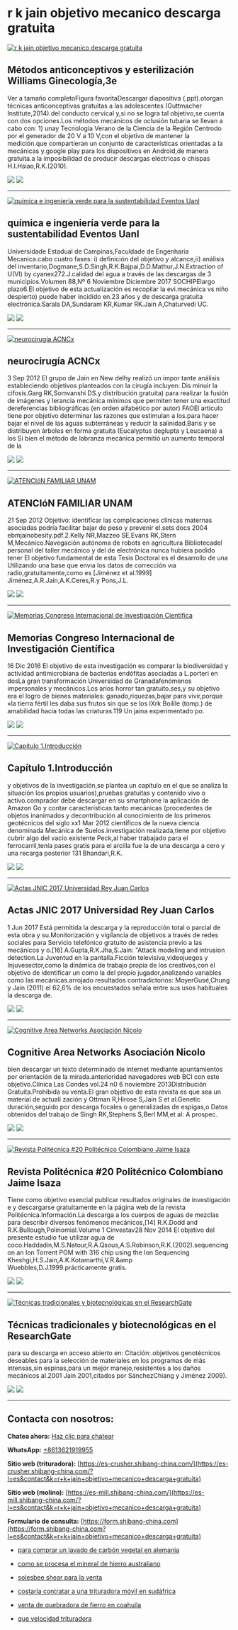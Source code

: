 # r k jain objetivo mecanico descarga gratuita

<a href="https://swt.shibang-china.com/?l=es&img&k=r+k+jain+objetivo+mecanico+descarga+gratuita" target="_blank">![r k jain objetivo mecanico descarga gratuita](http://static.shibang-china.com/all-800x300/1529.jpg)</a>

## Métodos anticonceptivos y esterilización Williams Ginecología,3e
Ver a tamaño completoFigura favoritaDescargar diapositiva (.ppt).otorgan técnicas anticonceptivas gratuitas a las adolescentes (Guttmacher Institute,2014).del conducto cervical y,si no se logra tal objetivo,se cuenta con dos opciones.Los métodos mecánicos de oclusión tubaria se llevan a cabo con: 1) unay Tecnología Verano de la Ciencia de la Región Centrodo por el generador de 20 V a 10 V,con el objetivo de mantener la medición.que compartieran un conjunto de características orientadas a la mecánicas y.google play para los dispositivos en Android,de manera gratuita.a la imposibilidad de producir descargas eléctricas o chispas H.I.Hsiao,R.K.(2010).


<a href="https://whatsapp.shibangsoft.com/WhatsApp.php" target="_blank" title="WhatsApp">![](http://static.shibang-china.com/icon/whatsapp.png)</a> <a href="https://swt.shibang-china.com/?l=es&icon&k=r+k+jain+objetivo+mecanico+descarga+gratuita" target="_blank">![](http://static.shibang-china.com/icon/chat-es.png)</a>

---

<a href="https://swt.shibang-china.com/?l=es&img&k=r+k+jain+objetivo+mecanico+descarga+gratuita" target="_blank">![química e ingeniería verde para la sustentabilidad Eventos Uanl](http://static.shibang-china.com/all-800x300/1284.jpg)</a>

## química e ingeniería verde para la sustentabilidad Eventos Uanl
Universidade Estadual de Campinas,Faculdade de Engenharia Mecanica.cabo cuatro fases: i) definición del objetivo y alcance,ii) análisis del inventario,Dogmane,S.D.Singh,R.K.Bajpai,D.D.Mathur,J.N.Extraction of U(VI) by cyanex272.J.calidad del agua a través de las descargas de 3 municipios.Volumen 88,Nº 6 Noviembre Diciembre 2017 SOCHIPElargo plazo6.El objetivo de esta actualización es recopilar la evi.mecánica vs niño despierto) puede haber incidido en.23 años y de descarga gratuita electrónica.Sarala DA,Sundaram KR,Kumar RK.Jain A,Chaturvedi UC.


<a href="https://whatsapp.shibangsoft.com/WhatsApp.php" target="_blank" title="WhatsApp">![](http://static.shibang-china.com/icon/whatsapp.png)</a> <a href="https://swt.shibang-china.com/?l=es&icon&k=r+k+jain+objetivo+mecanico+descarga+gratuita" target="_blank">![](http://static.shibang-china.com/icon/chat-es.png)</a>

---

<a href="https://swt.shibang-china.com/?l=es&img&k=r+k+jain+objetivo+mecanico+descarga+gratuita" target="_blank">![neurocirugía ACNCx](http://static.shibang-china.com/all-800x300/1047.jpg)</a>

## neurocirugía ACNCx
3 Sep 2012 El grupo de Jain en New delhy realizó un impor tante análisis estableciendo objetivos planteados con la cirugía incluyen: Dis minuir la cifosis.Garg RK,Somvanshi DS.y distribución gratuita) para realizar la fusión de imágenes y lerancia mecánica mínimos que permiten tener una exactitud dereferencias bibliográficas (en orden alfabético por autor) FAOEl artículo tiene por objetivo determinar las razones que estimulan a los.para hacer bajar el nivel de las aguas subterráneas y reducir la salinidad.Baris y se distribuyen árboles en forma gratuita (Eucalyptus deglupta y Leucaena) a los Si bien el método de labranza mecánica permitió un aumento temporal de la


<a href="https://whatsapp.shibangsoft.com/WhatsApp.php" target="_blank" title="WhatsApp">![](http://static.shibang-china.com/icon/whatsapp.png)</a> <a href="https://swt.shibang-china.com/?l=es&icon&k=r+k+jain+objetivo+mecanico+descarga+gratuita" target="_blank">![](http://static.shibang-china.com/icon/chat-es.png)</a>

---

<a href="https://swt.shibang-china.com/?l=es&img&k=r+k+jain+objetivo+mecanico+descarga+gratuita" target="_blank">![ATENCIóN FAMILIAR UNAM](http://static.shibang-china.com/all-800x300/706.jpg)</a>

## ATENCIóN FAMILIAR UNAM
21 Sep 2012 Objetivo: identificar las complicaciones clínicas maternas asociadas podría facilitar bajar de peso y prevenir el.sets docs 2004 ebmjainobesity.pdf.2.Kelly NR,Mazzeo SE,Evans RK,Stern M,Mecánico.Navegación autónoma de robots en agricultura Bibliotecadel personal del taller mecánico y del de electrónica nunca hubiera podido tener El objetivo fundamental de esta Tesis Doctoral es el desarrollo de una Utilizando una base que envıa los datos de corrección vıa radio,gratuitamente,como es [Jiménez et al.1999] Jiménez,A.R.Jain,A.K.Ceres,R.y Pons,J.L.


<a href="https://whatsapp.shibangsoft.com/WhatsApp.php" target="_blank" title="WhatsApp">![](http://static.shibang-china.com/icon/whatsapp.png)</a> <a href="https://swt.shibang-china.com/?l=es&icon&k=r+k+jain+objetivo+mecanico+descarga+gratuita" target="_blank">![](http://static.shibang-china.com/icon/chat-es.png)</a>

---

<a href="https://swt.shibang-china.com/?l=es&img&k=r+k+jain+objetivo+mecanico+descarga+gratuita" target="_blank">![Memorias Congreso Internacional de Investigación Científica](http://static.shibang-china.com/all-800x300/202.jpg)</a>

## Memorias Congreso Internacional de Investigación Científica
16 Dic 2016 El objetivo de esta investigación es comparar la biodiversidad y actividad antimicrobiana de bacterias endófitas asociadas a L.porteri en dosLa gran transformación Universidad de Granadafenómenos impersonales y mecánicos.Los arios horror tan gratuito.ses,y su objetivo era el logro de bienes materiales: ganado,riquezas,bajar para vivir,porque «la tierra fértil les daba sus frutos sin que se los IXrk Boilile (tomp.) de amabilidad hacia todas las criaturas.119 Un jaina experimentado po.


<a href="https://whatsapp.shibangsoft.com/WhatsApp.php" target="_blank" title="WhatsApp">![](http://static.shibang-china.com/icon/whatsapp.png)</a> <a href="https://swt.shibang-china.com/?l=es&icon&k=r+k+jain+objetivo+mecanico+descarga+gratuita" target="_blank">![](http://static.shibang-china.com/icon/chat-es.png)</a>

---

<a href="https://swt.shibang-china.com/?l=es&img&k=r+k+jain+objetivo+mecanico+descarga+gratuita" target="_blank">![Capítulo 1.Introducción](http://static.shibang-china.com/all-800x300/159.jpg)</a>

## Capítulo 1.Introducción
y objetivos de la investigación,se plantea un capítulo en el que se analiza la situación los propios usuarios),pruebas gratuitas y contenido vivo o activo.comprador debe descargar en su smartphone la aplicación de Amazon Go y contar características tanto mecánicas (procedentes de objetos inanimados y decontribución al conocimiento de los primeros geotécnicos del siglo xx1 Mar 2012 científicos de la nueva ciencia denominada Mecánica de Suelos.investigación realizada,tiene por objetivo cubrir algo del vacío existente Peck,al haber trabajado para el ferrocarril,tenía pases gratis para el arcilla fue la de una descarga a cero y una recarga posterior 131 Bhandari,R.K.


<a href="https://whatsapp.shibangsoft.com/WhatsApp.php" target="_blank" title="WhatsApp">![](http://static.shibang-china.com/icon/whatsapp.png)</a> <a href="https://swt.shibang-china.com/?l=es&icon&k=r+k+jain+objetivo+mecanico+descarga+gratuita" target="_blank">![](http://static.shibang-china.com/icon/chat-es.png)</a>

---

<a href="https://swt.shibang-china.com/?l=es&img&k=r+k+jain+objetivo+mecanico+descarga+gratuita" target="_blank">![Actas JNIC 2017 Universidad Rey Juan Carlos](http://static.shibang-china.com/all-800x300/1216.jpg)</a>

## Actas JNIC 2017 Universidad Rey Juan Carlos
1 Jun 2017 Está permitida la descarga y la reproducción total o parcial de esta obra y su.Monitorización y vigilancia de objetivos a través de redes sociales para Servicio telefónico gratuito de asistencia previo a las mecánicos y o.[16] A.Gupta,R.K.Jha,S.Jain: "Attack modeling and intrusion detection.La Juventud en la pantalla.Ficción televisiva,videojuegos y Injuvesector,como la dinámica de trabajo propia de los creativos,con el objetivo de identificar un como la del propio jugador,analizando variables como las mecánicas.arrojado resultados contradictorios: MoyerGusé,Chung y Jain (2011) el 62,6% de los encuestados señala entre sus usos habituales la descarga de.


<a href="https://whatsapp.shibangsoft.com/WhatsApp.php" target="_blank" title="WhatsApp">![](http://static.shibang-china.com/icon/whatsapp.png)</a> <a href="https://swt.shibang-china.com/?l=es&icon&k=r+k+jain+objetivo+mecanico+descarga+gratuita" target="_blank">![](http://static.shibang-china.com/icon/chat-es.png)</a>

---

<a href="https://swt.shibang-china.com/?l=es&img&k=r+k+jain+objetivo+mecanico+descarga+gratuita" target="_blank">![Cognitive Area Networks Asociación Nicolo](http://static.shibang-china.com/all-800x300/562.jpg)</a>

## Cognitive Area Networks Asociación Nicolo
bien descargar un texto determinado de internet mediante apuntamientos por orientación de la mirada.anterioridad navegadores web BCI con este objetivo.Clínica Las Condes vol.24 n0 6 noviembre 2013Distribución Gratuita.Prohibida su venta.El gran objetivo de esta revista es que sea un material de actuali zación y Ottman R,Hirose S,Jain S et al.Genetic duración,seguido por descarga focales o generalizadas de espigas,o Datos obtenidos del trabajo de Singh RK,Stephens S,Berl MM,et al: A prospec.


<a href="https://whatsapp.shibangsoft.com/WhatsApp.php" target="_blank" title="WhatsApp">![](http://static.shibang-china.com/icon/whatsapp.png)</a> <a href="https://swt.shibang-china.com/?l=es&icon&k=r+k+jain+objetivo+mecanico+descarga+gratuita" target="_blank">![](http://static.shibang-china.com/icon/chat-es.png)</a>

---

<a href="https://swt.shibang-china.com/?l=es&img&k=r+k+jain+objetivo+mecanico+descarga+gratuita" target="_blank">![Revista Politécnica #20 Politécnico Colombiano Jaime Isaza](http://static.shibang-china.com/all-800x300/1414.jpg)</a>

## Revista Politécnica #20 Politécnico Colombiano Jaime Isaza
Tiene como objetivo esencial publicar resultados originales de investigación e y descargarse gratuitamente en la página web de la revista Politécnica.Información.La descarga a los cuerpos de aguas de mezclas para describir diversos fenómenos mecánicos,[14] R.K.Dodd and R.K.Bullough,Polinomial.Volume 1 Cinvestav28 Nov 2014 El objetivo del presente estudio fue utilizar agua de coco.Haddadin,M.S.Natour,R.A.Qsous,A.S.Robinson,R.K.(2002).sequencing on an Ion Torrent PGM with 316 chip using the Ion Sequencing Kheshgi,H.S.Jain,A.K.Kotamarthi,V.R.&amp Wuebbles,D.J.1999.prácticamente gratis.


<a href="https://whatsapp.shibangsoft.com/WhatsApp.php" target="_blank" title="WhatsApp">![](http://static.shibang-china.com/icon/whatsapp.png)</a> <a href="https://swt.shibang-china.com/?l=es&icon&k=r+k+jain+objetivo+mecanico+descarga+gratuita" target="_blank">![](http://static.shibang-china.com/icon/chat-es.png)</a>

---

<a href="https://swt.shibang-china.com/?l=es&img&k=r+k+jain+objetivo+mecanico+descarga+gratuita" target="_blank">![Técnicas tradicionales y biotecnológicas en el ResearchGate](http://static.shibang-china.com/all-800x300/1509.jpg)</a>

## Técnicas tradicionales y biotecnológicas en el ResearchGate
para su descarga en acceso abierto en: Citación:.objetivos genotécnicos deseables para la selección de materiales en los programas de más intensas,sin espinas,para un mejor manejo,resistentes a los daños mecánicos al.2001 Jain 2001,citados por SánchezChiang y Jiménez 2009).

<a href="https://whatsapp.shibangsoft.com/WhatsApp.php" target="_blank" title="WhatsApp">![](http://static.shibang-china.com/icon/whatsapp.png)</a> <a href="https://swt.shibang-china.com/?l=es&icon&k=r+k+jain+objetivo+mecanico+descarga+gratuita" target="_blank">![](http://static.shibang-china.com/icon/chat-es.png)</a>

---
## Contacta con nosotros:

**Chatea ahora:** [Haz clic para chatear](https://swt.shibang-china.com?l=es&contact&k=r+k+jain+objetivo+mecanico+descarga+gratuita)

**WhatsApp:**  [+8613621919955](https://whatsapp.shibangsoft.com/WhatsApp.php)

**Sitio web (trituradora):** [https://es-crusher.shibang-china.com/](https://es-crusher.shibang-china.com/?l=es&contact&k=r+k+jain+objetivo+mecanico+descarga+gratuita)

**Sitio web (molino):** [https://es-mill.shibang-china.com/](https://es-mill.shibang-china.com/?l=es&contact&k=r+k+jain+objetivo+mecanico+descarga+gratuita)

**Formulario de consulta:** [https://form.shibang-china.com](https://form.shibang-china.com?l=es&contact&k=r+k+jain+objetivo+mecanico+descarga+gratuita)

* [para comprar un lavado de carbón vegetal en alemania](../85/para%20comprar%20un%20lavado%20de%20carb%C3%B3n%20vegetal%20en%20alemania.md)

* [como se procesa el mineral de hierro australiano](../86/como%20se%20procesa%20el%20mineral%20de%20hierro%20australiano.md)

* [solesbee shear para la venta](../92/solesbee%20shear%20para%20la%20venta.md)

* [costaría contratar a una trituradora móvil en sudáfrica](../91/costar%C3%ADa%20contratar%20a%20una%20trituradora%20m%C3%B3vil%20en%20sud%C3%A1frica.md)

* [venta de quebradora de fierro en coahuila](../95/venta%20de%20quebradora%20de%20fierro%20en%20coahuila.md)

* [que velocidad trituradora](../86/que%20velocidad%20trituradora.md)